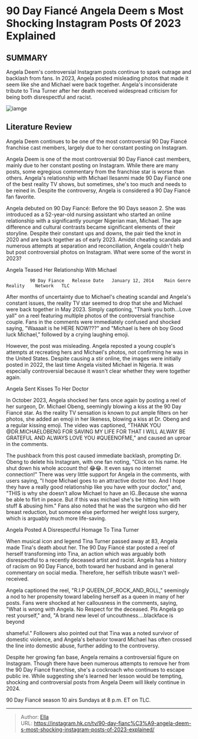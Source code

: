 # 90 Day Fiancé Angela Deem s Most Shocking Instagram Posts Of 2023 Explained


## SUMMARY 



  Angela Deem&#39;s controversial Instagram posts continue to spark outrage and backlash from fans.   In 2023, Angela posted misleading photos that made it seem like she and Michael were back together.   Angela&#39;s inconsiderate tribute to Tina Turner after her death received widespread criticism for being both disrespectful and racist.  

![iamge](https://static1.srcdn.com/wordpress/wp-content/uploads/2024/01/90-day-fianc-_-angela-deem-s-most-shocking-instagram-posts-of-2023-explained.jpg)

## Literature Review
Angela Deem continues to be one of the most controversial 90 Day Fiancé franchise cast members, largely due to her constant posting on Instagram.




Angela Deem is one of the most controversial 90 Day Fiancé cast members, mainly due to her constant posting on Instagram. While there are many posts, some egregious commentary from the franchise star is worse than others. Angela&#39;s relationship with Michael Ilesanmi made 90 Day Fiancé one of the best reality TV shows, but sometimes, she&#39;s too much and needs to be reined in. Despite the controversy, Angela is considered a 90 Day Fiancé fan favorite.




Angela debuted on 90 Day Fiancé: Before the 90 Days season 2. She was introduced as a 52-year-old nursing assistant who started an online relationship with a significantly younger Nigerian man, Michael. The age difference and cultural contrasts became significant elements of their storyline. Despite their constant ups and downs, the pair tied the knot in 2020 and are back together as of early 2023. Amidst cheating scandals and numerous attempts at separation and reconciliation, Angela couldn&#39;t help but post controversial photos on Instagram. What were some of the worst in 2023?


 Angela Teased Her Relationship With Michael 

 

             90 Day Fiance   Release Date   January 12, 2014    Main Genre   Reality    Network   TLC       




After months of uncertainty due to Michael&#39;s cheating scandal and Angela&#39;s constant issues, the reality TV star seemed to drop that she and Michael were back together in May 2023. Simply captioning, &#34;Thank you both...Love yall&#34; on a reel featuring multiple photos of the controversial franchise couple. Fans in the comments were immediately confused and shocked saying, &#34;Waaaait is he HERE NOW???&#34; and &#34;Michael is here oh boy Good luck Michael,&#34; followed by a crying laughing emoji.

However, the post was misleading. Angela reposted a young couple&#39;s attempts at recreating hers and Michael&#39;s photos, not confirming he was in the United States. Despite causing a stir online, the images were initially posted in 2022, the last time Angela visited Michael in Nigeria. It was especially controversial because it wasn&#39;t clear whether they were together again.



 Angela Sent Kisses To Her Doctor 

 




In October 2023, Angela shocked her fans once again by posting a reel of her surgeon, Dr. Michael Obeng, seemingly blowing a kiss at the 90 Day Fiancé star. As the reality TV sensation is known to put ample filters on her photos, she added an emoji in her likeness, blowing a kiss at Dr. Obeng and a regular kissing emoji. The video was captioned, &#34;THANK YOU @DR.MICHAELOBENG FOR SAVING MY LIFE FOR THAT I WILL ALWAY BE GRATEFUL AND ALWAYS LOVE YOU #QUEENOFME,&#34; and caused an uproar in the comments.

The pushback from this post caused immediate backlash, prompting Dr. Obeng to delete his Instagram, with one fan noting, &#34;Click on his name. He shut down his whole account tho! 😂😂. It even says no internet connection!&#34; There was very little support for Angela in the comments, with users saying, &#34;I hope Michael goes to an attractive doctor too. And I hope they have a really good relationship like you have with your doctor,&#34; and, &#34;THIS is why she doesn&#39;t allow Michael to have an IG..Because she wanna be able to flirt in peace. But if this was michael she&#39;s be hitting him with stuff &amp; abusing him.&#34; Fans also noted that he was the surgeon who did her breast reduction, but someone else performed her weight loss surgery, which is arguably much more life-saving.






 Angela Posted A Disrespectful Homage To Tina Turner 

 

When musical icon and legend Tina Turner passed away at 83, Angela made Tina&#39;s death about her. The 90 Day Fiancé star posted a reel of herself transforming into Tina, an action which was arguably both disrespectful to a recently deceased artist and racist. Angela has a history of racism on 90 Day Fiancé, both toward her husband and in general commentary on social media. Therefore, her selfish tribute wasn&#39;t well-received.

Angela captioned the reel, &#34;R.I.P QUEEN_OF_ROCK_AND_ROLL,&#34; seemingly a nod to her propensity toward labeling herself as a queen in many of her posts. Fans were shocked at her callousness in the comments, saying, &#34;What is wrong with Angela. No Respect for the deceased. Pls Angela go rest yourself,&#34; and, &#34;A brand new level of uncouthness….blackface is beyond




shameful.&#34; Followers also pointed out that Tina was a noted survivor of domestic violence, and Angela&#39;s behavior toward Michael has often crossed the line into domestic abuse, further adding to the controversy.

Despite her growing fan base, Angela remains a controversial figure on Instagram. Though there have been numerous attempts to remove her from the 90 Day Fiancé franchise, she&#39;s a cockroach who continues to escape public ire. While suggesting she&#39;s learned her lesson would be tempting, shocking and controversial posts from Angela Deem will likely continue in 2024.



90 Day Fiancé season 10 airs Sundays at 8 p.m. ET on TLC.






---

> Author: [Ella](https://instagram.hk.cn/)  
> URL: https://instagram.hk.cn/tv/90-day-fianc%C3%A9-angela-deem-s-most-shocking-instagram-posts-of-2023-explained/  

